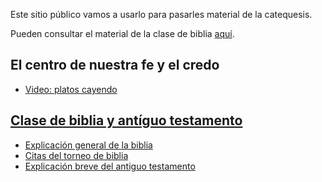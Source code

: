 Este sitio público vamos a usarlo para pasarles material de la catequesis.

Pueden consultar el material de la clase de biblia [aquí](biblia-at/).


## El centro de nuestra fe y el credo
 - [Video: platos cayendo]()

## [Clase de biblia y antíguo testamento](biblia-at/)
 - [Explicación general de la biblia](biblia-at/clase-de-biblia.html)
 - [Citas del torneo de biblia](biblia-at/citas-torneo.html)
 - [Explicación breve del antiguo testamento](biblia-at/antiguo-testamento.html)